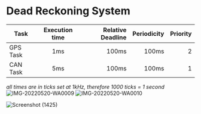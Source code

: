 # Dead Reckoning System
 

| Task     | Execution time   | Relative Deadline  | Periodicity  | Priority
| ------------- |:----------:| -----:| -----:|-----:|
| GPS Task | 1ms | 100ms | 100ms |2|
| CAN Task | 5ms | 100ms | 100ms |1|

*all times are in ticks set at 1kHz, therefore 1000 ticks = 1 second*
![IMG-20220520-WA0009](https://user-images.githubusercontent.com/66686446/183115027-b4b06ece-7ec9-480e-9d3a-bee0af69f1a6.jpg)
![IMG-20220520-WA0010](https://user-images.githubusercontent.com/66686446/183115030-10632370-2690-4ff4-8724-797c5e3f7258.jpg)




![Screenshot (1425)](https://user-images.githubusercontent.com/66686446/183111821-e6ab1b63-d017-4fcb-b54e-e6a8fdb3167c.png)


<!-- ![COM6_-_PuTTY_2022-01-02_18-19-58_AdobeExpress](https://user-images.githubusercontent.com/66686446/183113172-9c8e0bee-57af-4b97-8660-c7f3f0268c2f.gif)



<a href="url"><img src="https://user-images.githubusercontent.com/66686446/183113172-9c8e0bee-57af-4b97-8660-c7f3f0268c2f.gif" height="500" width="500" ></a> -->
